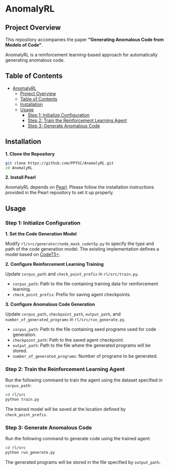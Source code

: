 # AnomalyRL

## Project Overview

This repository accompanies the paper **"Generating Anomalous Code from Models of Code"**.  

AnomalyRL is a reinforcement learning-based approach for automatically generating anomalous code.

## Table of Contents

- [AnomalyRL](#anomalyrl)
  - [Project Overview](#project-overview)
  - [Table of Contents](#table-of-contents)
  - [Installation](#installation)
  - [Usage](#usage)
    - [Step 1: Initialize Configuration](#step-1-initialize-configuration)
    - [Step 2: Train the Reinforcement Learning Agent](#step-2-train-the-reinforcement-learning-agent)
    - [Step 3: Generate Anomalous Code](#step-3-generate-anomalous-code)


## Installation

**1. Clone the Repository**
   
```bash
git clone https://github.com/PPYSC/AnomalyRL.git
cd AnomalyRL
```
   
**2. Install Pearl**  

AnomalyRL depends on [Pearl](https://github.com/facebookresearch/Pearl). Please follow the installation instructions provided in the Pearl repository to set it up properly.

## Usage

### Step 1: Initialize Configuration

**1. Set the Code Generation Model**  

Modify `rl/src/generator/node_mask_codet5p.py` to specify the type and path of the code generation model. The existing implementation defines a model based on [CodeT5+](https://github.com/salesforce/CodeT5).

**2. Configure Reinforcement Learning Training**  

Update `corpus_path` and `check_point_prefix` in `rl/src/train.py`.  
- `corpus_path`: Path to the file containing training data for reinforcement learning.
- `check_point_prefix`: Prefix for saving agent checkpoints.

**3. Configure Anomalous Code Generation**  

Update `corpus_path`, `checkpoint_path`, `output_path`, and `number_of_generated_programs` in `rl/src/run_generate.py`.  
- `corpus_path`: Path to the file containing seed programs used for code generation. 
- `checkpoint_path`: Path to the saved agent checkpoint.  
- `output_path`: Path to the file where the generated programs will be stored.
- `number_of_generated_programs`: Number of programs to be generated.

### Step 2: Train the Reinforcement Learning Agent

Run the following command to train the agent using the dataset specified in `corpus_path`:

```bash
cd rl/src
python train.py
```

The trained model will be saved at the location defined by `check_point_prefix`.

### Step 3: Generate Anomalous Code

Run the following command to generate code using the trained agent:

```bash
cd rl/src
python run_generate.py
```

The generated programs will be stored in the file specified by `output_path`.



 